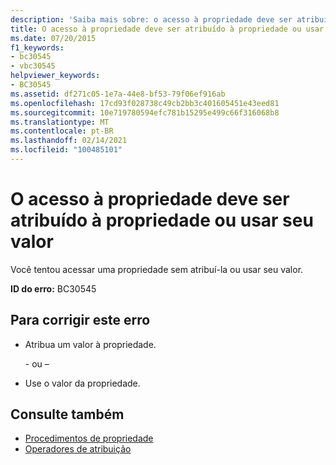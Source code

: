 ```yaml
---
description: 'Saiba mais sobre: o acesso à propriedade deve ser atribuído à propriedade ou usar seu valor'
title: O acesso à propriedade deve ser atribuído à propriedade ou usar seu valor
ms.date: 07/20/2015
f1_keywords:
- bc30545
- vbc30545
helpviewer_keywords:
- BC30545
ms.assetid: df271c05-1e7a-44e8-bf53-79f06ef916ab
ms.openlocfilehash: 17cd93f028738c49cb2bb3c401605451e43eed81
ms.sourcegitcommit: 10e719780594efc781b15295e499c66f316068b8
ms.translationtype: MT
ms.contentlocale: pt-BR
ms.lasthandoff: 02/14/2021
ms.locfileid: "100485101"
---
```

# <a name="property-access-must-assign-to-the-property-or-use-its-value"></a>O acesso à propriedade deve ser atribuído à propriedade ou usar seu valor

Você tentou acessar uma propriedade sem atribuí-la ou usar seu valor.
  
 **ID do erro:** BC30545  
  
## <a name="to-correct-this-error"></a>Para corrigir este erro  
  
- Atribua um valor à propriedade.  
  
     \- ou –  
  
- Use o valor da propriedade.  
  
## <a name="see-also"></a>Consulte também

- [Procedimentos de propriedade](../programming-guide/language-features/procedures/property-procedures.md)
- [Operadores de atribuição](../language-reference/operators/assignment-operators.md)

